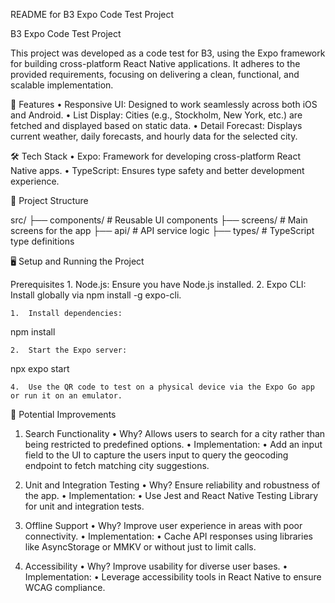 README for B3 Expo Code Test Project

B3 Expo Code Test Project

This project was developed as a code test for B3, using the Expo framework for building cross-platform React Native applications. It adheres to the provided requirements, focusing on delivering a clean, functional, and scalable implementation.

🚀 Features
• Responsive UI: Designed to work seamlessly across both iOS and Android.
• List Display: Cities (e.g., Stockholm, New York, etc.) are fetched and displayed based on static data.
• Detail Forecast: Displays current weather, daily forecasts, and hourly data for the selected city.

🛠️ Tech Stack
• Expo: Framework for developing cross-platform React Native apps.
• TypeScript: Ensures type safety and better development experience.

📁 Project Structure

src/
├── components/ # Reusable UI components
├── screens/ # Main screens for the app
├── api/ # API service logic
├── types/ # TypeScript type definitions

🖥️ Setup and Running the Project

Prerequisites 1. Node.js: Ensure you have Node.js installed. 2. Expo CLI: Install globally via npm install -g expo-cli.

    1.	Install dependencies:

npm install

    2.	Start the Expo server:

npx expo start

    4.	Use the QR code to test on a physical device via the Expo Go app or run it on an emulator.

🚧 Potential Improvements

1. Search Functionality
   • Why? Allows users to search for a city rather than being restricted to predefined options.
   • Implementation:
   • Add an input field to the UI to capture the users input to query the geocoding endpoint to fetch matching city suggestions.

2. Unit and Integration Testing
   • Why? Ensure reliability and robustness of the app.
   • Implementation:
   • Use Jest and React Native Testing Library for unit and integration tests.

3. Offline Support
   • Why? Improve user experience in areas with poor connectivity.
   • Implementation:
   • Cache API responses using libraries like AsyncStorage or MMKV or without just to limit calls.

4. Accessibility
   • Why? Improve usability for diverse user bases.
   • Implementation:
   • Leverage accessibility tools in React Native to ensure WCAG compliance.
